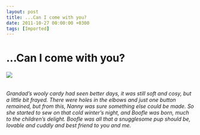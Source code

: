 ```yaml
---
layout: post
title: ...Can I come with you?
date: 2011-10-27 00:00:00 +0300
tags: [Imported]
---
```

# ...Can I come with you?

###### <span class="messageBody translationEligibleUserMessage">![](http://media.tumblr.com/tumblr_ltqlx57G3E1qfp23s.jpg)</span>

###### <span class="messageBody translationEligibleUserMessage">Grandad’s wooly cardy had seen better days, it was still soft and cosy, but a little bit frayed. There were holes in the elbows and just one button remained, but from this, Nanny was sure something else could be made. So she started to sew on that cold winter’s night, and Boofle was born, much to the children’s delight. Boofle was all that a snugglesome pup should be, lovable and cuddly and best friend to you and me.</span>
